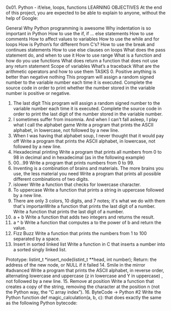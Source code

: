 0x01. Python - if/else, loops, functions
LEARNING OBJECTIVES
At the end of this project, you are expected to be able to explain to anyone, without the help of Google:

General
Why Python programming is awesome
Why indentation is so important in Python
How to use the if, if ... else statements
How to use comments
How to affect values to variables
How to use the while and for loops
How is Python’s for different from C‘s?
How to use the break and continues statements
How to use else clauses on loops
What does the pass statement do, and when to use it
How to use range
What is a function and how do you use functions
What does return a function that does not use any return statement
Scope of variables
What’s a traceback
What are the arithmetic operators and how to use them
TASKS
0. Positive anything is better than negative nothing
This program will assign a random signed number to the variable number each time it is executed. Complete the source code in order to print whether the number stored in the variable number is positive or negative.
1. The last digit
This program will assign a random signed number to the variable number each time it is executed. Complete the source code in order to print the last digit of the number stored in the variable number.
2. I sometimes suffer from insomnia. And when I can't fall asleep, I play what I call the alphabet game
Write a program that prints the ASCII alphabet, in lowercase, not followed by a new line.
3. When I was having that alphabet soup, I never thought that it would pay off
Write a program that prints the ASCII alphabet, in lowercase, not followed by a new line.
4. Hexadecimal printing
Write a program that prints all numbers from 0 to 98 in decimal and in hexadecimal (as in the following example)
5. 00...99
Write a program that prints numbers from 0 to 99.
6. Inventing is a combination of brains and materials. The more brains you use, the less material you need
Write a program that prints all possible different combinations of two digits.
7. islower
Write a function that checks for lowercase character.
8. To uppercase
Write a function that prints a string in uppercase followed by a new line.
9. There are only 3 colors, 10 digits, and 7 notes; it's what we do with them that's importanWrite a function that prints the last digit of a number.
Write a function that prints the last digit of a number.
10. a + b
Write a function that adds two integers and returns the result.
11. a ^ b
Write a function that computes a to the power of b and return the value.
12. Fizz Buzz
Write a function that prints the numbers from 1 to 100 separated by a space.
13. Insert in sorted linked list
Write a function in C that inserts a number into a sorted singly linked list.

Prototype: listint_t *insert_node(listint_t **head, int number);
Return: the address of the new node, or NULL if it failed
14. Smile in the mirror
#advanced
Write a program that prints the ASCII alphabet, in reverse order, alternating lowercase and uppercase (z in lowercase and Y in uppercase) , not followed by a new line.
15. Remove at position
Write a function that creates a copy of the string, removing the character at the position n (not the Python way, the “C array index”).
16. ByteCode -> Python #2
Write the Python function def magic_calculation(a, b, c): that does exactly the same as the following Python bytecode:
